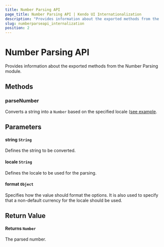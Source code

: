 ```yaml
---
title: Number Parsing API
page_title: Number Parsing API | Kendo UI Internationalization
description: "Provides information about the exported methods from the Kendo UI Internationalization Number Parsing module."
slug: numberparseapi_internalization
position: 2
---
```


# Number Parsing API

Provides information about the exported methods from the Number Parsing module.

## Methods

### parseNumber

Converts a string into a `Number` based on the specified locale ([see example](https://github.com/telerik/kendo-intl/blob/master/docs/num-parsing/index.md).

## Parameters

#### string `String`

Defines the string to be converted.

#### locale `String`

Defines the locale to be used for the parsing.

#### format `Object`

Specifies how the value should format the options. It is also used to specify that a non-default currency for the locale should be used.

## Return Value

#### Returns `Number`

The parsed number.

